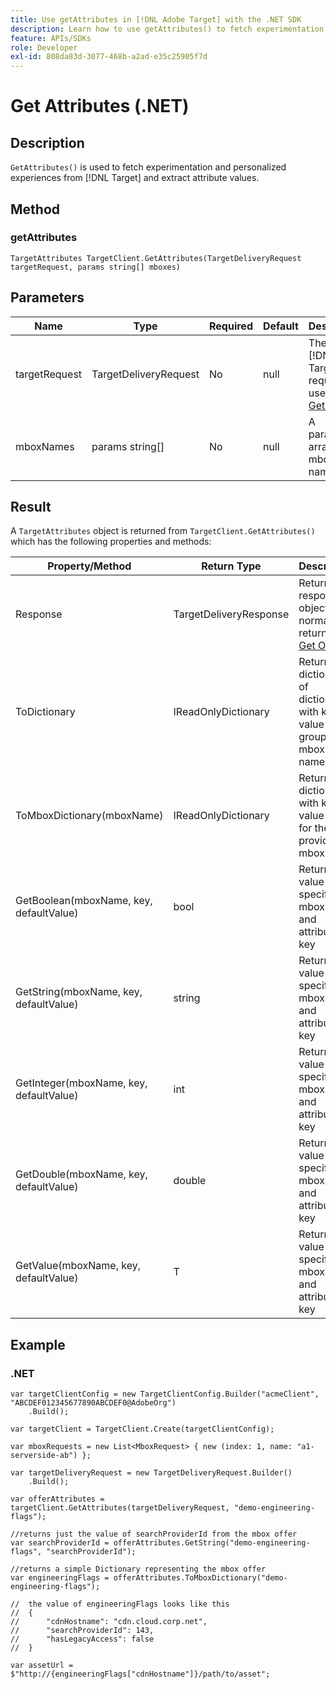 ```yaml
---
title: Use getAttributes in [!DNL Adobe Target] with the .NET SDK
description: Learn how to use getAttributes() to fetch experimentation and personalized experiences from [!DNL Target] and extract attribute values.
feature: APIs/SDKs
role: Developer
exl-id: 808da83d-3077-468b-a2ad-e35c25905f7d
---
```

# Get Attributes (.NET)

## Description

`GetAttributes()` is used to fetch experimentation and personalized experiences from [!DNL Target] and extract attribute values.

## Method

### getAttributes

```dotnet {line-numbers="true"}
TargetAttributes TargetClient.GetAttributes(TargetDeliveryRequest targetRequest, params string[] mboxes)
```

## Parameters

|Name|Type|Required|Default|Description|
| --- | --- | --- | --- | --- |
|targetRequest|TargetDeliveryRequest|No|null|The same [!DNL Target] request as used for [Get Offers​](get-offers.md)|
|mboxNames|params string[]|No|null|A parameter array of mbox names|

## Result

A `TargetAttributes` object is returned from `TargetClient.GetAttributes()` which has the following properties and methods:

|Property/Method|Return Type|Description|
| --- | --- | --- |
|Response|TargetDeliveryResponse|Returns the response object normally returned by [Get Offers](get-offers.md)|
|ToDictionary|IReadOnlyDictionary|Returns a dictionary of dictionaries with key value pairs grouped by mbox names|
|ToMboxDictionary(mboxName)|IReadOnlyDictionary|Returns a dictionary with key value pairs for the provided mbox|
|GetBoolean(mboxName, key, defaultValue)|bool|Returns the value for a specified mbox name and attribute key|
|GetString(mboxName, key, defaultValue)|string|Returns the value for a specified mbox name and attribute key|
|GetInteger(mboxName, key, defaultValue)|int|Returns the value for a specified mbox name and attribute key|
|GetDouble(mboxName, key, defaultValue)|double|Returns the value for a specified mbox name and attribute key|
|GetValue(mboxName, key, defaultValue)|T|Returns the value for a specified mbox name and attribute key|

## Example

### \.NET

```dotnet {line-numbers="true"}
var targetClientConfig = new TargetClientConfig.Builder("acmeClient", "ABCDEF012345677890ABCDEF0@AdobeOrg")
    .Build();

var targetClient = TargetClient.Create(targetClientConfig);

var mboxRequests = new List<MboxRequest> { new (index: 1, name: "a1-serverside-ab") };

var targetDeliveryRequest = new TargetDeliveryRequest.Builder()
    .Build();

var offerAttributes = targetClient.GetAttributes(targetDeliveryRequest, "demo-engineering-flags");

//returns just the value of searchProviderId from the mbox offer
var searchProviderId = offerAttributes.GetString("demo-engineering-flags", "searchProviderId");

//returns a simple Dictionary representing the mbox offer
var engineeringFlags = offerAttributes.ToMboxDictionary("demo-engineering-flags");

//  the value of engineeringFlags looks like this
//  {
//      "cdnHostname": "cdn.cloud.corp.net",
//      "searchProviderId": 143,
//      "hasLegacyAccess": false
//  }

var assetUrl = $"http://{engineeringFlags["cdnHostname"]}/path/to/asset";
```

